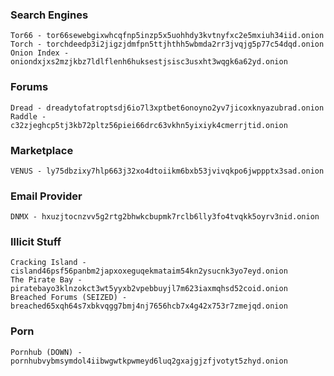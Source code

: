 ### Search Engines
    Tor66 - tor66sewebgixwhcqfnp5inzp5x5uohhdy3kvtnyfxc2e5mxiuh34iid.onion
    Torch - torchdeedp3i2jigzjdmfpn5ttjhthh5wbmda2rr3jvqjg5p77c54dqd.onion
    Onion Index - oniondxjxs2mzjkbz7ldlflenh6huksestjsisc3usxht3wqgk6a62yd.onion

### Forums
    Dread - dreadytofatroptsdj6io7l3xptbet6onoyno2yv7jicoxknyazubrad.onion
    Raddle - c32zjeghcp5tj3kb72pltz56piei66drc63vkhn5yixiyk4cmerrjtid.onion

### Marketplace
    VENUS - ly75dbzixy7hlp663j32xo4dtoiikm6bxb53jvivqkpo6jwppptx3sad.onion

### Email Provider
    DNMX - hxuzjtocnzvv5g2rtg2bhwkcbupmk7rclb6lly3fo4tvqkk5oyrv3nid.onion

### Illicit Stuff
    Cracking Island - cisland46psf56panbm2japxoxeguqekmataim54kn2ysucnk3yo7eyd.onion
    The Pirate Bay - piratebayo3klnzokct3wt5yyxb2vpebbuyjl7m623iaxmqhsd52coid.onion
    Breached Forums (SEIZED) - breached65xqh64s7xbkvqgg7bmj4nj7656hcb7x4g42x753r7zmejqd.onion

### Porn
    Pornhub (DOWN) - pornhubvybmsymdol4iibwgwtkpwmeyd6luq2gxajgjzfjvotyt5zhyd.onion
